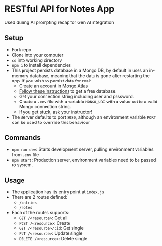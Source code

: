 # RESTful API for Notes App

Used during AI prompting recap for Gen AI integration

## Setup

- Fork repo
- Clone into your computer
- `cd` into working directory
- `npm i` to install dependencies
- This project persists database in a Mongo DB, by default in uses an in-memory database, meaning that the data is gone after restarting the app. If you wish to persist data for real:
  - Create an account in [Mongo Atlas](https://account.mongodb.com/account/login)
  - [Follow these instructions](https://www.mongodb.com/docs/atlas/#build-with-mongodb-on-aws--azure--and-google-cloud) to get a free database.
  - Get your connection string including user and password.
  - Create a `.env` file with a variable `MONGO_URI` with a value set to a valid Mongo connection string.
  - If you get stuck, ask your instructor!
- The server defaults to port `8080`, although an environment variable `PORT` can be used to override this behaviour

## Commands

- `npm run dev`: Starts development server, pulling environment variables from `.env` file
- `npm start`: Production server, environment variables need to be passed to system.

## Usage

- The application has its entry point at `index.js`
- There are 2 routes defined:
  - `/entries`
  - `/notes`
- Each of the routes supports:
  - `GET /<resource>`: Get all
  - `POST /<resource>`: Create
  - `GET /<resource>/:id`: Get single
  - `PUT /<resource>`: Update single
  - `DELETE /<resource>`: Delete single
